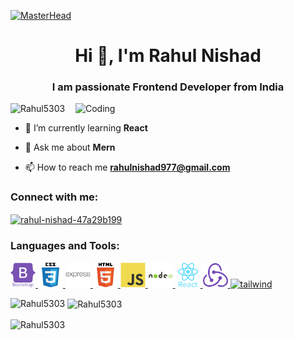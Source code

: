 [![MasterHead](https://www.lambdatest.com/resources/images/news24.gif)](https://Rahul5303.io)
<h1 align="center">Hi 👋, I'm Rahul Nishad</h1>
<h3 align="center">I am passionate Frontend Developer from India</h3>
<img align="right" alt="Coding" width="400" src="https://cdn.videoplasty.com/animation/chill-coding-programming-lo-fi-animation-stock-animation-21874-1280x720.jpg?1607096344"/>

<p align="left"> <img src="https://komarev.com/ghpvc/?username=Rahul5303&label=Profile%20views&color=0e75b6&style=flat" alt="Rahul5303" /> </p>

- 🌱 I’m currently learning **React**

- 💬 Ask me about **Mern**

- 📫 How to reach me **rahulnishad977@gmail.com**

<h3 align="left">Connect with me:</h3>
<p align="left">
<a href="https://linkedin.com/in/rahul-nishad-47a29b199" target="blank"><img align="center" src="https://raw.githubusercontent.com/rahuldkjain/github-profile-readme-generator/master/src/images/icons/Social/linked-in-alt.svg" alt="rahul-nishad-47a29b199" height="30" width="40" /></a>
</p>

<h3 align="left">Languages and Tools:</h3>
<p align="left"> <a href="https://getbootstrap.com" target="_blank" rel="noreferrer"> <img src="https://raw.githubusercontent.com/devicons/devicon/master/icons/bootstrap/bootstrap-plain-wordmark.svg" alt="bootstrap" width="40" height="40"/> </a> <a href="https://www.w3schools.com/css/" target="_blank" rel="noreferrer"> <img src="https://raw.githubusercontent.com/devicons/devicon/master/icons/css3/css3-original-wordmark.svg" alt="css3" width="40" height="40"/> </a> <a href="https://expressjs.com" target="_blank" rel="noreferrer"> <img src="https://raw.githubusercontent.com/devicons/devicon/master/icons/express/express-original-wordmark.svg" alt="express" width="40" height="40"/> </a> <a href="https://www.w3.org/html/" target="_blank" rel="noreferrer"> <img src="https://raw.githubusercontent.com/devicons/devicon/master/icons/html5/html5-original-wordmark.svg" alt="html5" width="40" height="40"/> </a> <a href="https://developer.mozilla.org/en-US/docs/Web/JavaScript" target="_blank" rel="noreferrer"> <img src="https://raw.githubusercontent.com/devicons/devicon/master/icons/javascript/javascript-original.svg" alt="javascript" width="40" height="40"/> </a> <a href="https://nodejs.org" target="_blank" rel="noreferrer"> <img src="https://raw.githubusercontent.com/devicons/devicon/master/icons/nodejs/nodejs-original-wordmark.svg" alt="nodejs" width="40" height="40"/> </a> <a href="https://reactjs.org/" target="_blank" rel="noreferrer"> <img src="https://raw.githubusercontent.com/devicons/devicon/master/icons/react/react-original-wordmark.svg" alt="react" width="40" height="40"/> </a> <a href="https://redux.js.org" target="_blank" rel="noreferrer"> <img src="https://raw.githubusercontent.com/devicons/devicon/master/icons/redux/redux-original.svg" alt="redux" width="40" height="40"/> </a> <a href="https://tailwindcss.com/" target="_blank" rel="noreferrer"> <img src="https://www.vectorlogo.zone/logos/tailwindcss/tailwindcss-icon.svg" alt="tailwind" width="40" height="40"/> </a> </p>

<p><img align="left" src="https://github-readme-stats.vercel.app/api/top-langs?username=Rahul5303&show_icons=true&locale=en&layout=compact" alt="Rahul5303" /></p>

<p>&nbsp;<img align="center" background-color="black" src="https://github-readme-stats.vercel.app/api?username=Rahul5303&show_icons=true&locale=en" alt="Rahul5303" /></p>

<p><img align="center" background-color="black" src="https://github-readme-streak-stats.herokuapp.com/?user=Rahul5303&" alt="Rahul5303" /></p>

